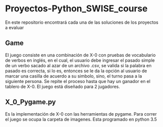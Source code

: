 # Proyectos-Python_SWISE_course
En este repositorio encontrará cada una de las soluciones de los proyectos a evaluar

## **Game**
El juego consiste en una combinación de X-0 con pruebas de vocabulario de verbos en inglés, en el cual, el usuario debe ingresar el pasado simple de un verbo 
sacado al azar de un archivo .csv, se valida si la palabra en pasado es correcta, si lo es, entonces se le da la opción al usuario de marcar una casilla 
de acuerdo a su simbolo, sino, el turno pasa a la siguiente persona. Se repite el proceso hasta que hay un ganador en el tablero de  X-0.
El juego está diseñado para 2 jugadores.

## **X_0_Pygame.py**
Es la implementación de X-0 con las herramientas de pygame. Para correr el juego se ocupa la carpeta de imagenes. Esta programado en python 3.5


